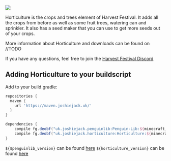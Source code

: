 ![](src/main/resources/assets/harvestfestival/logo.png)

Horticulture is the crops and trees element of Harvest Festival. It adds all the crops from before as well as some fruit trees, watering can and sprinkler. It also has a seed maker that you can use to get more seeds out of your crops.

More information about Horticulture and downloads can be found on //TODO

If you have any questions, feel free to join the [Harvest Festival Discord](https://discord.gg/MRZAyze)

Adding Horticulture to your buildscript
---
Add to your build.gradle:
```gradle
repositories {
  maven {
    url 'https://maven.joshiejack.uk/'
  }
}

dependencies {
    compile fg.deobf("uk.joshiejack.penguinlib:Penguin-Lib:${minecraft_version}-${penguinlib_version}")
    compile fg.deobf("uk.joshiejack.horticulture:Horticulture:${minecraft_version}-${horticulture_version}")
}
```

`${$penguinlib_version}` can be found [here](https://maven.joshiejack.uk/uk/joshiejack/penguinlib/PenguinLib/)
`${horticulture_version}` can be found [here](https://maven.joshiejack.uk/uk/joshiejack/horticulture/Horticulture/)